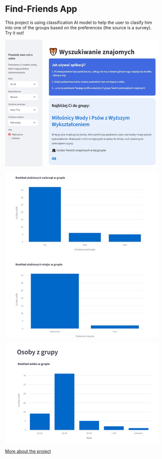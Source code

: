 
# Find-Friends App

This project is using classification AI model to help the user to clasify him into one of the groups based on the preferences (the source is a survey). Try it out! 

![Zrzut ekranu Wyszukiwania znajomych](https://raw.githubusercontent.com/piobpc/portfolio/main/images/Wyszukiwanie%20znajomych/Wyszukiwanie%20znajomych_scr1.jpg)

![Zrzut ekranu Wyszukiwania znajomych](https://raw.githubusercontent.com/piobpc/portfolio/main/images/Wyszukiwanie%20znajomych/Wyszukiwanie%20znajomych_scr2.jpg)

![Zrzut ekranu Wyszukiwania znajomych](https://raw.githubusercontent.com/piobpc/portfolio/main/images/Wyszukiwanie%20znajomych/Wyszukiwanie%20znajomych_scr3.jpg)

<a href="https://github.com/piobpc/find_friends_v3_final" class="md-button md-button--primary">More about the project</a>